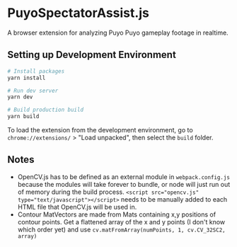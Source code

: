 # PuyoSpectatorAssist.js
A browser extension for analyzing Puyo Puyo gameplay footage in realtime.

## Setting up Development Environment
```bash
# Install packages
yarn install

# Run dev server
yarn dev

# Build production build
yarn build
```

To load the extension from the development environment, go to `chrome://extensions/` > "Load unpacked", then select the `build` folder.

## Notes
* OpenCV.js has to be defined as an external module in `webpack.config.js` because the modules will take forever to bundle, or node will just run out of memory during the build process. `<script src="opencv.js" type="text/javascript"></script>` needs to be manually added to each HTML file that OpenCV.js will be used in.
* Contour MatVectors are made from Mats containing x,y positions of contour points. Get a flattened array of the x and y points (I don't know which order yet) and use `cv.matFromArray(numPoints, 1, cv.CV_32SC2, array)`